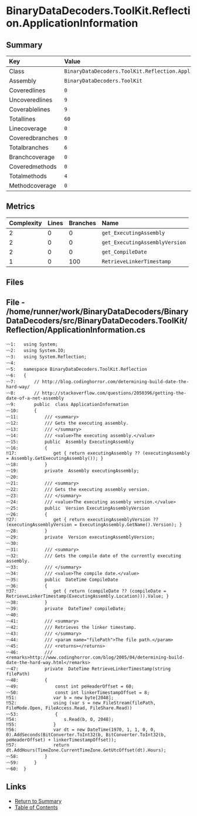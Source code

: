 ﻿# BinaryDataDecoders.ToolKit.Reflection.ApplicationInformation

## Summary

| Key             | Value                                                          |
| :-------------- | :------------------------------------------------------------- |
| Class           | `BinaryDataDecoders.ToolKit.Reflection.ApplicationInformation` |
| Assembly        | `BinaryDataDecoders.ToolKit`                                   |
| Coveredlines    | `0`                                                            |
| Uncoveredlines  | `9`                                                            |
| Coverablelines  | `9`                                                            |
| Totallines      | `60`                                                           |
| Linecoverage    | `0`                                                            |
| Coveredbranches | `0`                                                            |
| Totalbranches   | `6`                                                            |
| Branchcoverage  | `0`                                                            |
| Coveredmethods  | `0`                                                            |
| Totalmethods    | `4`                                                            |
| Methodcoverage  | `0`                                                            |

## Metrics

| Complexity | Lines | Branches | Name                           |
| :--------- | :---- | :------- | :----------------------------- |
| 2          | 0     | 0        | `get_ExecutingAssembly`        |
| 2          | 0     | 0        | `get_ExecutingAssemblyVersion` |
| 2          | 0     | 0        | `get_CompileDate`              |
| 1          | 0     | 100      | `RetrieveLinkerTimestamp`      |

## Files

## File - /home/runner/work/BinaryDataDecoders/BinaryDataDecoders/src/BinaryDataDecoders.ToolKit/Reflection/ApplicationInformation.cs

```CSharp
〰1:   using System;
〰2:   using System.IO;
〰3:   using System.Reflection;
〰4:   
〰5:   namespace BinaryDataDecoders.ToolKit.Reflection
〰6:   {
〰7:       // http://blog.codinghorror.com/determining-build-date-the-hard-way/
〰8:       // http://stackoverflow.com/questions/2050396/getting-the-date-of-a-net-assembly
〰9:       public  class ApplicationInformation
〰10:      {
〰11:          /// <summary>
〰12:          /// Gets the executing assembly.
〰13:          /// </summary>
〰14:          /// <value>The executing assembly.</value>
〰15:          public  Assembly ExecutingAssembly
〰16:          {
‼17:              get { return executingAssembly ?? (executingAssembly = Assembly.GetExecutingAssembly()); }
〰18:          }
〰19:          private  Assembly executingAssembly;
〰20:  
〰21:          /// <summary>
〰22:          /// Gets the executing assembly version.
〰23:          /// </summary>
〰24:          /// <value>The executing assembly version.</value>
〰25:          public  Version ExecutingAssemblyVersion
〰26:          {
‼27:              get { return executingAssemblyVersion ?? (executingAssemblyVersion = ExecutingAssembly.GetName().Version); }
〰28:          }
〰29:          private  Version executingAssemblyVersion;
〰30:  
〰31:          /// <summary>
〰32:          /// Gets the compile date of the currently executing assembly.
〰33:          /// </summary>
〰34:          /// <value>The compile date.</value>
〰35:          public  DateTime CompileDate
〰36:          {
‼37:              get { return (compileDate ?? (compileDate = RetrieveLinkerTimestamp(ExecutingAssembly.Location))).Value; }
〰38:          }
〰39:          private  DateTime? compileDate;
〰40:  
〰41:          /// <summary>
〰42:          /// Retrieves the linker timestamp.
〰43:          /// </summary>
〰44:          /// <param name="filePath">The file path.</param>
〰45:          /// <returns></returns>
〰46:          /// <remarks>http://www.codinghorror.com/blog/2005/04/determining-build-date-the-hard-way.html</remarks>
〰47:          private  DateTime RetrieveLinkerTimestamp(string filePath)
〰48:          {
〰49:              const int peHeaderOffset = 60;
〰50:              const int linkerTimestampOffset = 8;
‼51:              var b = new byte[2048];
‼52:              using (var s = new FileStream(filePath, FileMode.Open, FileAccess.Read, FileShare.Read))
〰53:              {
‼54:                  s.Read(b, 0, 2048);
‼55:              }
‼56:              var dt = new DateTime(1970, 1, 1, 0, 0, 0).AddSeconds(BitConverter.ToInt32(b, BitConverter.ToInt32(b, peHeaderOffset) + linkerTimestampOffset));
‼57:              return dt.AddHours(TimeZone.CurrentTimeZone.GetUtcOffset(dt).Hours);
〰58:          }
〰59:      }
〰60:  }
```

## Links

* [Return to Summary](Summary.md)
* [Table of Contents](../TOC.md)

